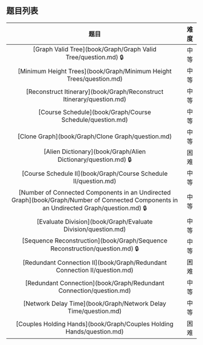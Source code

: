 ## 题目列表  
| 题目 | 难度 |  
|:---:|:---:|  
| [Graph Valid Tree](book/Graph/Graph Valid Tree/question.md) :lock: | 中等 |   
| [Minimum Height Trees](book/Graph/Minimum Height Trees/question.md) | 中等 |   
| [Reconstruct Itinerary](book/Graph/Reconstruct Itinerary/question.md) | 中等 |   
| [Course Schedule](book/Graph/Course Schedule/question.md) | 中等 |   
| [Clone Graph](book/Graph/Clone Graph/question.md) | 中等 |   
| [Alien Dictionary](book/Graph/Alien Dictionary/question.md) :lock: | 困难 |   
| [Course Schedule II](book/Graph/Course Schedule II/question.md) | 中等 |   
| [Number of Connected Components in an Undirected Graph](book/Graph/Number of Connected Components in an Undirected Graph/question.md) :lock: | 中等 |   
| [Evaluate Division](book/Graph/Evaluate Division/question.md) | 中等 |   
| [Sequence Reconstruction](book/Graph/Sequence Reconstruction/question.md) :lock: | 中等 |   
| [Redundant Connection II](book/Graph/Redundant Connection II/question.md) | 困难 |   
| [Redundant Connection](book/Graph/Redundant Connection/question.md) | 中等 |   
| [Network Delay Time](book/Graph/Network Delay Time/question.md) | 中等 |   
| [Couples Holding Hands](book/Graph/Couples Holding Hands/question.md) | 困难 |   
